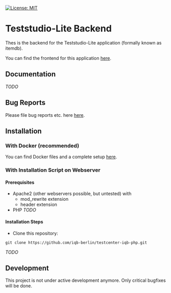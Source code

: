 [![License: MIT](https://img.shields.io/badge/License-MIT-yellow.svg?style=flat-square)](https://opensource.org/licenses/MIT)

# Teststudio-Lite Backend

Thes is the backend for the Teststudio-Lite application (formally known as itemdb).

You can find the frontend for this application [here](https://github.com/iqb-berlin/teststudio-lite-frontend).

## Documentation

*TODO*

## Bug Reports

Please file bug reports etc. here [here](https://github.com/iqb-berlin/teststudio-lite-backend/issues).

## Installation

### With Docker (recommended)

You can find Docker files and a complete setup [here](https://github.com/iqb-berlin/testcenter-setup). 


### With Installation Script on Webserver

#### Prerequisites

* Apache2 (other webservers possible, but untested) with
  * mod_rewrite extension
  * header extension
* PHP
    *TODO*
    
    
#### Installation Steps

- Clone this repository:
```
git clone https://github.com/iqb-berlin/testcenter-iqb-php.git
```

*TODO*

## Development

This project is not under active development anymore. Only critical bugfixes will be done.
